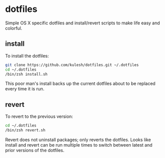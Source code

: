 # dotfiles
Simple OS X specific dotfiles and install/revert scripts to make life easy and colorful.
## install
To install the dotfiles:
```sh
git clone https://github.com/kulesh/dotfiles.git ~/.dotfiles
cd ~/.dotfiles
/bin/zsh install.sh
```
This poor man's install backs up the current dotfiles about to be
replaced every time it is run.

## revert
To revert to the previous version:
```sh
cd ~/.dotfiles
/bin/zsh revert.sh
```
Revert does not uninstall packages; only reverts the dotfiles. Looks
like install and revert can be run multiple times to switch between
latest and prior versions of the dotfiles.
